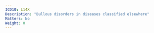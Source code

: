 ```yaml
---
ICD10: L14X
Description: "Bullous disorders in diseases classified elsewhere"
Matters: No
Weight: 0
---
```


